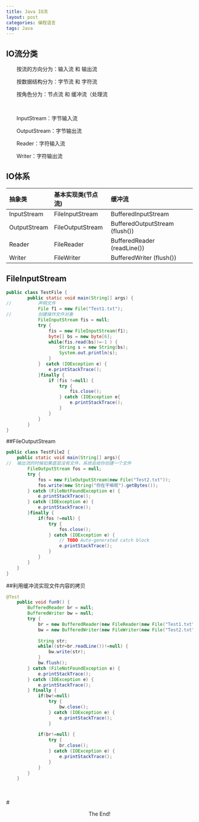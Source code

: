 ```yaml
---
title: Java IO流
layout: post
categories: 编程语言
tags: Java
---
```

## IO流分类
&emsp;&emsp;按流的方向分为：输入流 和 输出流

&emsp;&emsp;按数据结构分为：字节流 和 字符流

&emsp;&emsp;按角色分为：节点流 和 缓冲流（处理流

<br>

&emsp;&emsp;InputStream：字节输入流

&emsp;&emsp;OutputStream：字节输出流

&emsp;&emsp;Reader：字符输入流

&emsp;&emsp;Writer：字符输出流

## IO体系
|抽象类|基本实现类(节点流)|缓冲流|
|:---|:---|:---|
|InputStream|FileInputStream|BufferedInputStream|
|OutputStream|FileOutputStream|BufferedOutputStream (flush())|
|Reader|FileReader|BufferedReader (readLine())|
|Writer|FileWriter|BufferedWriter (flush())|

## FileInputStream
```java
public class TestFile {
		public static void main(String[] args) {
//			声明文件
			File f1 = new File("Test1.txt");
//			创建操作文件对象
			FileInputStream fis = null;
			try {
				fis = new FileInputStream(f1);
				byte[] bs = new byte[6];
				while(fis.read(bs)!=-1 ) {
					String s = new String(bs);
					System.out.println(s);
				}
			}  catch (IOException e) {
				e.printStackTrace();
			}finally {
				if (fis !=null) {
					try {
						fis.close();
					} catch (IOException e{
						e.printStackTrace();
					}
				}
			}	
		}
}
```
##FileOutputStream
```java
public class TestFile2 {
	public static void main(String[] args){
//	输出流的时候如果底层没有文件，系统会给你创建一个文件
		FileOutputStream fos = null;
		try {
			fos = new FileOutputStream(new File("Test2.txt"));
			fos.write(new String("你在干嘛呢").getBytes());
		} catch (FileNotFoundException e) {
			e.printStackTrace();
		} catch (IOException e) {
			e.printStackTrace();
		}finally {
			if(fos !=null) {
				try {
					fos.close();
				} catch (IOException e) {
					// TODO Auto-generated catch block
					e.printStackTrace();
				}
			}
		}
	}
}
```
##利用缓冲流实现文件内容的拷贝
```java
@Test
	public void fun9() {
		BufferedReader br = null;
		BufferedWriter bw = null;
		try {
			br = new BufferedReader(new FileReader(new File("Test1.txt")));
			bw = new BufferedWriter(new FileWriter(new File("Test2.txt")));
			
			String str;
			while((str=br.readLine())!=null) {
				bw.write(str);
			}
			bw.flush();
		} catch (FileNotFoundException e) {
			e.printStackTrace();
		} catch (IOException e) {
			e.printStackTrace();
		} finally {
			if(bw!=null)
				try {
					bw.close();
				} catch (IOException e) {
					e.printStackTrace();
				}
			
			if(br!=null) {
				try {
					br.close();
				} catch (IOException e) {
					e.printStackTrace();
				}
			}
		}
	}
```

<br><br>
#<center>The End!</center>